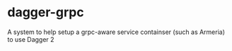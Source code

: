 # dagger-grpc
A system to help setup a grpc-aware service containser (such as Armeria) to use Dagger 2

